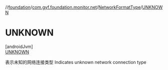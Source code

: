 //[foundation](../../../../index.md)/[com.gyf.foundation.monitor.net](../../index.md)/[NetworkFormatType](../index.md)/[UNKNOWN](index.md)

# UNKNOWN

[androidJvm]\
[UNKNOWN](index.md)

表示未知的网络连接类型 Indicates unknown network connection type